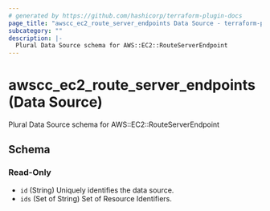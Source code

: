 ```yaml
---
# generated by https://github.com/hashicorp/terraform-plugin-docs
page_title: "awscc_ec2_route_server_endpoints Data Source - terraform-provider-awscc"
subcategory: ""
description: |-
  Plural Data Source schema for AWS::EC2::RouteServerEndpoint
---
```


# awscc_ec2_route_server_endpoints (Data Source)

Plural Data Source schema for AWS::EC2::RouteServerEndpoint



<!-- schema generated by tfplugindocs -->
## Schema

### Read-Only

- `id` (String) Uniquely identifies the data source.
- `ids` (Set of String) Set of Resource Identifiers.

